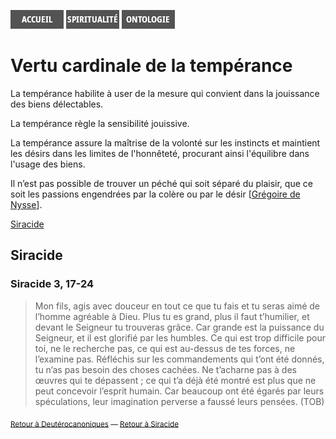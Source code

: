 [<img src="/images/accueil.png">](/)
[<img src="/images/spiritualite.png">](/pages/spiritualite.html)
[<img src="/images/ontologie.png">](/pages/ontologie.html)

# Vertu cardinale de la tempérance <a name="temperance"></a>

La tempérance habilite à user de la mesure qui convient dans la jouissance des biens délectables.

La tempérance règle la sensibilité jouissive.

La tempérance assure la maîtrise de la volonté sur les instincts et maintient les désirs dans les limites de l'honnêteté, procurant ainsi l'équilibre dans l'usage des biens.






Il n’est pas possible de trouver un péché qui soit séparé du plaisir, que ce soit les passions engendrées par la colère ou par le désir [[Grégoire de Nysse](/pages/references/gregoiredenysse.html#genese-3-1-24)].











[Siracide](#siracide)


## Siracide <a name="siracide"></a>

### Siracide 3, 17-24 <a name="siracide-3-17-24"></a>
>Mon fils, agis avec douceur en tout ce que tu fais et tu seras aimé de l’homme agréable à Dieu. Plus tu es grand, plus il faut t’humilier, et devant le Seigneur tu trouveras grâce. Car grande est la puissance du Seigneur, et il est glorifié par les humbles. Ce qui est trop difficile pour toi, ne le recherche pas, ce qui est au-dessus de tes forces, ne l’examine pas. Réfléchis sur les commandements qui t’ont été donnés, tu n’as pas besoin des choses cachées. Ne t’acharne pas à des œuvres qui te dépassent ; ce qui t’a déjà été montré est plus que ne peut concevoir l’esprit humain. Car beaucoup ont été égarés par leurs spéculations, leur imagination perverse a faussé leurs pensées. (TOB)

<sub>[Retour à Deutérocanoniques](#deuterocanoniques) — [Retour à Siracide](#siracide)</sub>
